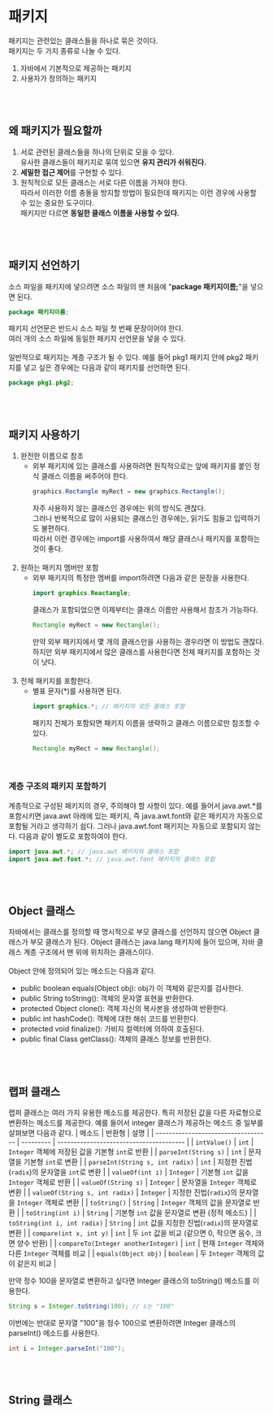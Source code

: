 # 패키지
패키지는 관련있는 클래스들을 하나로 묶은 것이다.  
패키지는 두 가지 종류로 나눌 수 있다.  
1. 자바에서 기본적으로 제공하는 패키지
2. 사용자가 정의하는 패키지

<br><br>

## 왜 패키지가 필요할까
1. 서로 관련된 클래스들을 하나의 단위로 모을 수 있다.  
유사한 클래스들이 패키지로 묶여 있으면 **유지 관리가 쉬워진다.**
2. **세밀한 접근 제어**를 구현할 수 있다.
3. 원칙적으로 모든 클래스는 서로 다른 이름을 가져야 한다.  
따라서 이러한 이름 충돌을 방지할 방법이 필요한데 패키지는 이런 경우에 사용할 수 있는 중요한 도구이다.  
패키지만 다르면 **동일한 클래스 이름을 사용할 수 있다.**

<br><br>

## 패키지 선언하기
소스 파일을 패키지에 넣으려면 소스 파일의 맨 처음에 "**package 패키지이름;**"을 넣으면 된다.

```java
package 패키지이름;
```

패키지 선언문은 반드시 소스 파일 첫 번째 문장이어야 한다.  
여러 개의 소스 파일에 동일한 패키지 선언문을 넣을 수 있다.  
<br>
일반적으로 패키지는 계층 구조가 될 수 있다. 예를 들어 pkg1 패키지 안에 pkg2 패키지를 넣고 싶은 경우에는 다음과 같이 패키지를 선언하면 된다.

```java
package pkg1.pkg2;
```

<br><br>

## 패키지 사용하기
1. 완전한 이름으로 참조
    - 외부 패키지에 있는 클래스를 사용하려면 원칙적으로는 앞에 패키지를 붙인 정식 클래스 이름을 써주어야 한다.
        ```java
        graphics.Rectangle myRect = new graphics.Rectangle();
        ```
        자주 사용하지 않는 클래스인 경우에는 위의 방식도 괜찮다.  
        그러나 반복적으로 많이 사용되는 클래스인 경우에는, 읽기도 힘들고 입력하기도 불편하다.  
        따라서 이런 경우에는 import를 사용하여서 해당 클래스나 패키지를 포함하는 것이 좋다.  
        <br>
2. 원하는 패키지 멤버만 포함
    - 외부 패키지의 특정한 멤버를 import하려면 다음과 같은 문장을 사용한다.
        ```java
        import graphics.Reactangle;
        ```
        클래스가 포함되었으면 이제부터는 클래스 이름만 사용해서 참조가 가능하다.
        ```java
        Rectangle myRect = new Rectangle();
        ```
        만약 외부 패키지에서 몇 개의 클래스만을 사용하는 경우라면 이 방법도 괜찮다.  
        하지만 외부 패키지에서 많은 클래스를 사용한다면 전체 패키지를 포함하는 것이 낫다.  
        <br>
3. 전체 패키지를 포함한다.
    - 별표 문자(*)를 사용하면 된다.
        ```java
        import graphics.*; // 패키지의 모든 클래스 포함
        ```
        패키지 전체가 포함되면 패키지 이름을 생략하고 클래스 이름으로만 참조할 수 있다.
        ```java
        Rectangle myRect = new Rectangle();
        ```

<br>

### 계층 구조의 패키지 포함하기
계층적으로 구성된 패키지의 경우, 주의해야 할 사항이 있다. 예를 들어서 java.awt.*를 포함시키면 java.awt 아래에 있는 패키지, 즉 java.awt.font와 같은 패키지가 자동으로 포함될 거라고 생각하기 쉽다. 그러나 java.awt.font 패키지는 자동으로 포함되지 않는다. 다음과 같이 별도로 포함하여야 한다.
```java
import java.awt.*; // java.awt 패키지의 클래스 포함
import java.awt.font.*; // java.awt.font 패키지의 클래스 포함
```

<br><br>

## Object 클래스
자바에서는 클래스를 정의할 때 명시적으로 부모 클래스를 선언하지 않으면 Object 클래스가 부모 클래스가 된다. Object 클래스는 java.lang 패키지에 들어 있으며, 자바 클래스 계층 구조에서 맨 위에 위치하는 클래스이다.  
<br>
Object 안에 정의되어 있는 메소드는 다음과 같다.
- public boolean equals(Object obj): obj가 이 객체와 같은지를 검사한다.
- public String toString(): 객체의 문자열 표현을 반환한다.
- protected Object clone(): 객체 자신의 복사본을 생성하여 반환한다.
- public int hashCode(): 객체에 대한 해쉬 코드를 반환한다.
- protected void finalize(): 가비지 컬렉터에 의하여 호출된다.
- public final Class getClass(): 객체의 클래스 정보를 반환한다.

<br><br>

## 랩퍼 클래스
랩퍼 클래스는 여러 가지 유용한 메소드를 제공한다. 특히 저장된 값을 다른 자료형으로 변환하는 메소드를 제공한다. 예를 들어서 integer 클래스가 제공하는 메소드 중 일부를 살펴보면 다음과 같다.
| 메소드                                 | 반환형       | 설명                                      |
| ----------------------------------- | --------- | --------------------------------------- |
| `intValue()`                        | `int`     | `Integer` 객체에 저장된 값을 기본형 `int`로 반환      |
| `parseInt(String s)`                | `int`     | 문자열을 기본형 `int`로 변환                      |
| `parseInt(String s, int radix)`     | `int`     | 지정한 진법(`radix`)의 문자열을 `int`로 변환         |
| `valueOf(int i)`                    | `Integer` | 기본형 `int` 값을 `Integer` 객체로 반환           |
| `valueOf(String s)`                 | `Integer` | 문자열을 `Integer` 객체로 변환                   |
| `valueOf(String s, int radix)`      | `Integer` | 지정한 진법(`radix`)의 문자열을 `Integer` 객체로 변환  |
| `toString()`                        | `String`  | `Integer` 객체의 값을 문자열로 반환                |
| `toString(int i)`                   | `String`  | 기본형 `int` 값을 문자열로 변환 (정적 메소드)           |
| `toString(int i, int radix)`        | `String`  | `int` 값을 지정한 진법(`radix`)의 문자열로 변환       |
| `compare(int x, int y)`             | `int`     | 두 `int` 값을 비교 (같으면 0, 작으면 음수, 크면 양수 반환) |
| `compareTo(Integer anotherInteger)` | `int`     | 현재 `Integer` 객체와 다른 `Integer` 객체를 비교    |
| `equals(Object obj)`                | `boolean` | 두 `Integer` 객체의 값이 같은지 비교               |

만약 정수 100을 문자열로 변환하고 싶다면 Integer 클래스의 toString() 메소드를 이용한다.
```java
String s = Integer.toString(100); // s는 "100"
```

이번에는 반대로 문자열 "100"을 정수 100으로 변환하려면 Integer 클래스의 parseInt() 메소드를 사용한다.
```java
int i = Integer.parseInt("100");
```

<br><br>

## String 클래스